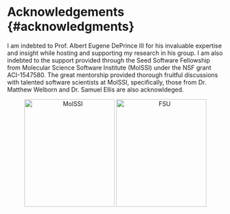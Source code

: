 Acknowledgements       {#acknowledgments}
================

I am indebted to Prof. Albert Eugene DePrince III for his invaluable expertise and insight
while hosting and supporting my research in his group. I am also indebted to the support
provided through the Seed Software Fellowship from Molecular Science Software Institute
(MolSSI) under the NSF grant ACI-1547580. The great mentorship provided thorough
fruitful discussions with talented software scientists at MolSSI, specifically,
those from Dr. Matthew Welborn and Dr. Samuel Ellis are also acknowldeged.

<!-- ![](@ref molssilogo.png) ![](@ref fsuseal.png) -->
<center>
<img src="molssilogo.png" alt="MolSSI" style='height:250px; width:210px; object-fit: contain'/>
<img src="fsuseal.png" alt="FSU" style='height:250px; width:210px; object-fit: contain'/>
</center>
